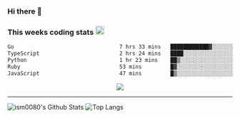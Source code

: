 ### Hi there 👋

<!--START_SECTION:giphy-->
<!--END_SECTION:giphy-->

### This weeks coding stats <img src="https://media1.giphy.com/media/LmNwrBhejkK9EFP504/giphy.gif?cid=ecf05e4723nsktnyyj53u162g7cy5rjqfg6gz06kxdg5y55g&rid=giphy.gif" width="20" height="20" />
<!--START_SECTION:waka-->

```txt
Go                                 7 hrs 33 mins   ████████████▓░░░░░░░░░░░░   51.10 %
TypeScript                         2 hrs 24 mins   ████░░░░░░░░░░░░░░░░░░░░░   16.31 %
Python                             1 hr 23 mins    ██▒░░░░░░░░░░░░░░░░░░░░░░   09.39 %
Ruby                               53 mins         █▓░░░░░░░░░░░░░░░░░░░░░░░   06.00 %
JavaScript                         47 mins         █▒░░░░░░░░░░░░░░░░░░░░░░░   05.33 %
```

<!--END_SECTION:waka-->

<!--START_SECTION:comicstrip-->
<p align="center">
 <a href="https://xkcd.com/">
 <img src="https://imgs.xkcd.com/comics/anachronym_challenge.png" />
</a>
</p>
<!--END_SECTION:comicstrip-->

---

![ism0080's Github Stats](https://github-readme-stats.vercel.app/api?username=ism0080&show_icons=true%hide_border=true&hide=issues)
![Top Langs](https://github-readme-stats.vercel.app/api/top-langs/?username=ism0080&layout=compact)

<!--
**ism0080/ism0080** is a ✨ _special_ ✨ repository because its `README.md` (this file) appears on your GitHub profile.

Here are some ideas to get you started:

- 🔭 I’m currently working on ...
- 🌱 I’m currently learning ...
- 👯 I’m looking to collaborate on ...
- 🤔 I’m looking for help with ...
- 💬 Ask me about ...
- 📫 How to reach me: ...
- 😄 Pronouns: ...
- ⚡ Fun fact: ...
-->
